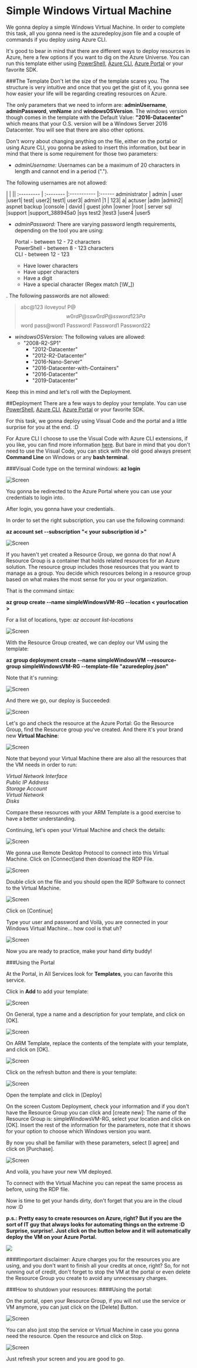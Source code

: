 # Simple Windows Virtual Machine

We gonna deploy a simple Windows Virtual Machine. In order to complete this task, all you gonna need is the azuredeploy.json file and a couple of commands if you deploy using Azure CLI.
 
It's good to bear in mind that there are different ways to deploy resources in Azure, here a few options if you want to dig on the Azure Universe. You can run this template either using [PowerShell](https://docs.microsoft.com/en-us/azure/azure-resource-manager/resource-group-template-deploy), [Azure CLI](https://docs.microsoft.com/en-us/azure/azure-resource-manager/resource-group-template-deploy-cli), [Azure Portal](https://docs.microsoft.com/en-us/azure/azure-resource-manager/resource-group-template-deploy-portal) or your favorite SDK.

###The Template
Don't let the size of the template scares you. The structure is very intuitive and once that you get the gist of it, you gonna see how easier your life will be regarding creating resources on Azure.

The only parameters that we need to inform are:  **adminUsername**, **adminPassword**, **vmName** and **windowsOSVersion**. The windows version though comes in the template with the Default Value: **"2016-Datacenter"** which means that your O.S. version will be a Windows Server 2016 Datacenter. You will see that there are also other options.

Don't worry about changing anything on the file, either on the portal or using Azure CLI, you gonna be asked to insert this information, but bear in mind that there is some requirement for those two parameters:


- *adminUsername:* Usernames can be a maximum of 20 characters in length and cannot end in a period (".").

The following usernames are not allowed:  

  | | ||
:--------- | :-------- |:-----------    |:------
administrator     | admin | user     |user1|
test|     user2|     test1|     user3|
admin1     |1 |    123|     a|
actuser     |adm     |admin2|     aspnet
backup     |console |    david |    guest
john     |owner     |root |    server
sql     |support     |support_388945a0     |sys
test2     |test3     |user4     |user5


- *adminPassword:* There are varying password length requirements, depending on the tool you are using:

    Portal - between 12 - 72 characters  
    PowerShell - between 8 - 123 characters  
    CLI - between 12 - 123  

    - Have lower characters
    - Have upper characters
    - Have a digit
    - Have a special character (Regex match [\W_])

. The following passwords are not allowed:

>abc@123     iloveyou!     P@$$w0rd     P@ssw0rd     P@ssword123
Pa$$word     pass@word1     Password!     Password1     Password22

- *windowsOSVersion:* The following values are allowed:
    - "2008-R2-SP1"
       - "2012-Datacenter"
       - "2012-R2-Datacenter"
       - "2016-Nano-Server"
       - "2016-Datacenter-with-Containers"
       - "2016-Datacenter"
       - "2019-Datacenter"

Keep this in mind and let's roll with the Deployment.

##Deployment
There are a few ways to deploy your template.
You can use [PowerShell](https://docs.microsoft.com/en-us/azure/azure-resource-manager/resource-group-template-deploy), [Azure CLI](https://docs.microsoft.com/en-us/azure/azure-resource-manager/resource-group-template-deploy-cli), [Azure Portal](https://docs.microsoft.com/en-us/azure/azure-resource-manager/resource-group-template-deploy-portal) or your favorite SDK.

For this task, we gonna deploy using Visual Code and the portal and a little surprise for you at the end. :D 

For Azure CLI I choose to use the Visual Code with Azure CLI extensions, if you like, you can find more information [here](https://code.visualstudio.com/docs/azure/extensions). But bare in mind that you don't need to use the Visual Code, you can stick with the old good always present **Command Line** on Windows or any **bash terminal**.

###Visual Code
type on the terminal windows: **az login**

![Screen](./images/azlogin.png) 

You gonna be redirected to the Azure Portal where you can use your credentials to login into.

After login, you gonna have your credentials. 

In order to set the right subscription, you can use the following command:

**az account set --subscription "< your subscription id >"**

![Screen](./images/azlogin2.png) 

If you haven't yet created a Resource Group, we gonna do that now! A Resource Group is a container that holds related resources for an Azure solution. The resource group includes those resources that you want to manage as a group. You decide which resources belong in a resource group based on what makes the most sense for you or your organization.

That is the command sintax: 

**az group create --name simpleWindowsVM-RG --location < yourlocation >**

For a list of locations, type: *az account list-locations*

![Screen](./images/azgroup.png)

With the Resource Group created, we can deploy our VM using the template:

**az group deployment create --name simpleWindowsVM --resource-group simpleWindowsVM-RG --template-file "azuredeploy.json"**

Note that it's running:

![Screen](./images/azdeploy.png)
 
And there we go, our deploy is Succeeded:  

![Screen](./images/azdeploy2.png)

Let's go and check the resource at the Azure Portal:
Go the Resource Group, find the Resource group you've created.
And there it's your brand new **Virtual Machine**:

![Screen](./images/azvm.png)

Note that beyond your Virtual Machine there are also all the resources that the VM needs in order to run:  

*Virtual Network Interface*  
*Public IP Address*  
*Storage Account*    
*Virtual Network*  
*Disks*

Compare these resources with your ARM Template is a good exercise to have a better understanding.

Continuing, let's open your Virtual Machine and check the details:

![Screen](./images/azvm2.png)

We gonna use Remote Desktop Protocol to connect into this Virtual Machine. Click on [Connect]and then download the RDP File.

![Screen](./images/azvm3.png)

Double click on the file and you should open the RDP Software to connect to the Virtual Machine.

![Screen](./images/azconnect.png)

Click on [Continue]

Type your user and password and Voilà, you are connected in your Windows Virtual Machine... how cool is that uh?

![Screen](./images/azconnect2.png)
 
Now you are ready to practice, make your hand dirty buddy!

###Using the Portal

At the Portal, in All Services look for **Templates**, you can favorite this service.

Click in **Add** to add your template:

![Screen](./images/azportal.png)

On General, type a name and a description for your template, and click on [OK].

![Screen](./images/aztemplate.png)

On ARM Template, replace the contents of the template with your template, and click on [OK].

![Screen](./images/aztemplate2.png) 

Click on the refresh button and there is your template:

![Screen](./images/aztemplate3.png) 

Open the template and click in [Deploy]

On the screen Custom Deployment, check your information and if you don't have the Resource Group you can click and [create new]:
The name of the Resource Group is: simpleWindowsVM-RG, select your location and click on [OK]. Insert the rest of the information for the parameters, note that it shows for your option to choose which Windows version you want.

By now you shall be familiar with these parameters, select [I agree] and click on [Purchase].

![Screen](./images/azportaldeploy.png) 

And voilà, you have your new VM deployed.

To connect with the Virtual Machine you can repeat the same process as before, using the RDP file.

Now is time to get your hands dirty, don't forget that you are in the cloud now :D 


**p.s.: Pretty easy to create resources on Azure, right? But if you are the sort of IT guy that always looks for automating things on the extreme :D Surprise, surprise!.
Just click on the button below and it will automatically deploy the VM on your Azure Portal.**


<a href="https://portal.azure.com/#create/Microsoft.Template/uri/https%3A%2F%2Fraw.githubusercontent.com%2FAzure4StudentQSTemplates%2Fazure-quickstart-templates%2Fmaster%2F101-vm-simplewinserver2016%2Fazuredeploy.json" target="_blank">
<img src="https://raw.githubusercontent.com/Azure/azure-quickstart-templates/master/1-CONTRIBUTION-GUIDE/images/deploytoazure.png"/>
</a>

####Important disclaimer: Azure charges you for the resources you are using, and you don't want to finish all your credits at once, right? So, for not running out of credit, don't forget to stop the VM at the portal or even delete the Resource Group you create to avoid any unnecessary charges.


###How to shutdown your resources:
####Using the portal:

On the portal, open your Resource Group, if you will not use the service or VM anymore, you can just click on the [Delete] Button.

![Screen](./images/off1.png)

You can also just stop the service or Virtual Machine in case you gonna need the resource. Open the resource and click on Stop.

![Screen](./images/off2.png) 

Just refresh your screen and you are good to go.